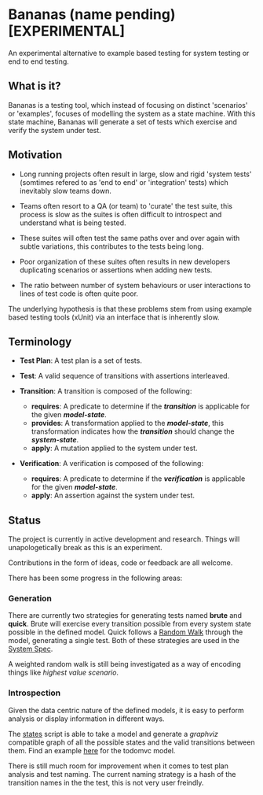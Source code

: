 # Bananas (name pending) [EXPERIMENTAL]

An experimental alternative to example based testing for system testing or end to end testing.

## What is it?

Bananas is a testing tool, which instead of focusing on distinct 'scenarios' or 'examples', focuses of modelling the system as a state machine. With this state machine, Bananas will generate a set of tests which exercise and verify the system under test.

## Motivation

* Long running projects often result in large, slow and rigid 'system tests' (somtimes refered to as 'end to end' or 'integration' tests) which inevitably slow teams down.

* Teams often resort to a QA (or team) to 'curate' the test suite, this process is slow as the suites is often difficult to introspect and understand what is being tested.

* These suites will often test the same paths over and over again with subtle variations, this contributes to the tests being long.

* Poor organization of these suites often results in new developers duplicating scenarios or assertions when adding new tests.

* The ratio between number of system behaviours or user interactions to lines of test code is often quite poor.

The underlying hypothesis is that these problems stem from using example based testing tools (xUnit) via an interface that is inherently slow.

## Terminology

* **Test Plan**: A test plan is a set of tests. 

* **Test**: A valid sequence of transitions with assertions interleaved.

* **Transition**: A transition is composed of the following:
  * **requires**: A predicate to determine if the ***transition*** is applicable for the given ***model-state***.
  * **provides**: A transformation applied to the ***model-state***, this transformation indicates how the ***transition*** should change the ***system-state***.
  * **apply**: A mutation applied to the system under test.

* **Verification**: A verification is composed of the following:
  * **requires**: A predicate to determine if the ***verification*** is applicable for the given ***model-state***.
  * **apply**: An assertion against the system under test.

## Status

The project is currently in active development and research. Things will unapologetically break as this is an experiment.

Contributions in the form of ideas, code or feedback are all welcome.

There has been some progress in the following areas:

### Generation

There are currently two strategies for generating tests named **brute** and **quick**. Brute will exercise every transition possible from every system state possible in the defined model. Quick follows a [Random Walk](https://en.wikipedia.org/wiki/Random_walk) through the model, generating a single test. Both of these strategies are used in the [System Spec](test/system_spec.js).

A weighted random walk is still being investigated as a way of encoding things like *highest value scenario*.

### Introspection

Given the data centric nature of the defined models, it is easy to perform analysis or display information in different ways.

The [states](bin/states) script is able to take a model and generate a *graphviz* compatible graph of all the possible states and the valid transitions between them. Find an example [here](docs/todo-state-diagram.png) for the todomvc model.

There is still much room for improvement when it comes to test plan analysis and test naming. The current naming strategy is a hash of the transition names in the the test, this is not very user freindly.
